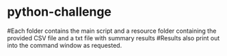# python-challenge

#Each folder contains the main script and a resource folder containing the provided CSV file and a txt file with summary results
#Results also print out into the command window as requested.